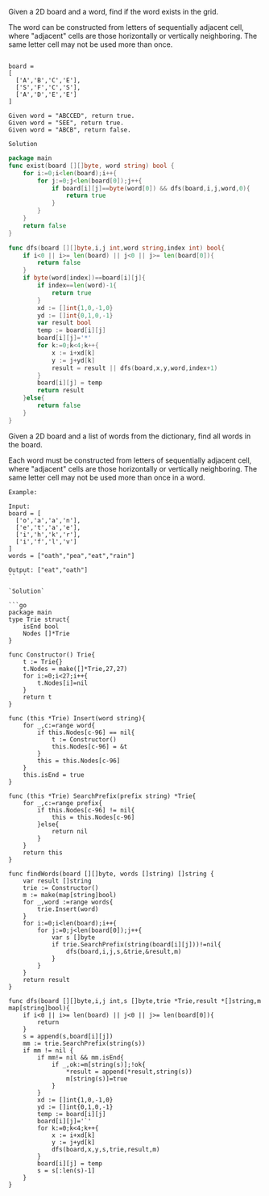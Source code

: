 Given a 2D board and a word, find if the word exists in the grid.

The word can be constructed from letters of sequentially adjacent cell, where "adjacent" cells are those horizontally or vertically neighboring. The same letter cell may not be used more than once.

```Example:

board =
[
  ['A','B','C','E'],
  ['S','F','C','S'],
  ['A','D','E','E']
]

Given word = "ABCCED", return true.
Given word = "SEE", return true.
Given word = "ABCB", return false.
```

`Solution`

```go
package main
func exist(board [][]byte, word string) bool {
    for i:=0;i<len(board);i++{
        for j:=0;j<len(board[0]);j++{
            if board[i][j]==byte(word[0]) && dfs(board,i,j,word,0){
                return true
            }
        }
    }
    return false
}

func dfs(board [][]byte,i,j int,word string,index int) bool{
    if i<0 || i>= len(board) || j<0 || j>= len(board[0]){
        return false
    }
    if byte(word[index])==board[i][j]{
        if index==len(word)-1{
            return true
        }
        xd := []int{1,0,-1,0}
        yd := []int{0,1,0,-1}
        var result bool
        temp := board[i][j]
        board[i][j]='*'
        for k:=0;k<4;k++{
            x := i+xd[k]
            y := j+yd[k]
            result = result || dfs(board,x,y,word,index+1)
        }
        board[i][j] = temp
        return result
    }else{
        return false
    }
}
```

Given a 2D board and a list of words from the dictionary, find all words in the board.

Each word must be constructed from letters of sequentially adjacent cell, where "adjacent" cells are those horizontally or vertically neighboring. The same letter cell may not be used more than once in a word.

```text
Example:

Input: 
board = [
  ['o','a','a','n'],
  ['e','t','a','e'],
  ['i','h','k','r'],
  ['i','f','l','v']
]
words = ["oath","pea","eat","rain"]

Output: ["eat","oath"]
``  `

`Solution`

```go
package main
type Trie struct{
    isEnd bool
    Nodes []*Trie
}

func Constructor() Trie{
    t := Trie{}
    t.Nodes = make([]*Trie,27,27)
    for i:=0;i<27;i++{
        t.Nodes[i]=nil
    }
    return t
}

func (this *Trie) Insert(word string){
    for _,c:=range word{
        if this.Nodes[c-96] == nil{
            t := Constructor()
            this.Nodes[c-96] = &t
        }
        this = this.Nodes[c-96]
    }
    this.isEnd = true
}

func (this *Trie) SearchPrefix(prefix string) *Trie{
    for _,c:=range prefix{
        if this.Nodes[c-96] != nil{
            this = this.Nodes[c-96]
        }else{
            return nil
        }
    }
    return this
}

func findWords(board [][]byte, words []string) []string {
    var result []string
    trie := Constructor()
    m := make(map[string]bool)
    for _,word :=range words{
        trie.Insert(word)
    }    
    for i:=0;i<len(board);i++{
        for j:=0;j<len(board[0]);j++{
            var s []byte
            if trie.SearchPrefix(string(board[i][j]))!=nil{
                dfs(board,i,j,s,&trie,&result,m)
            }
        }
    }
    return result
}

func dfs(board [][]byte,i,j int,s []byte,trie *Trie,result *[]string,m map[string]bool){
    if i<0 || i>= len(board) || j<0 || j>= len(board[0]){
        return
    }
    s = append(s,board[i][j])
    mm := trie.SearchPrefix(string(s))
    if mm != nil {
        if mm!= nil && mm.isEnd{
            if _,ok:=m[string(s)];!ok{
                *result = append(*result,string(s))
                m[string(s)]=true
            }
        }
        xd := []int{1,0,-1,0}
        yd := []int{0,1,0,-1}
        temp := board[i][j]
        board[i][j]='`'
        for k:=0;k<4;k++{
            x := i+xd[k]
            y := j+yd[k]
            dfs(board,x,y,s,trie,result,m)
        }
        board[i][j] = temp
        s = s[:len(s)-1]
    }
}
```
